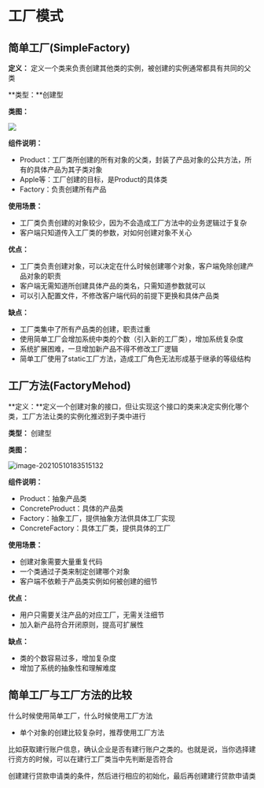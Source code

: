 # 工厂模式

## 简单工厂(SimpleFactory)

**定义：** 定义一个类来负责创建其他类的实例，被创建的实例通常都具有共同的父类

**类型：**创建型

**类图：**

![ ](https://picgo-starry.oss-cn-beijing.aliyuncs.com/img/DesignPattern/simpleFactory.png)

**组件说明：**

- Product：工厂类所创建的所有对象的父类，封装了产品对象的公共方法，所有的具体产品为其子类对象
- Apple等：工厂创建的目标，是Product的具体类
- Factory：负责创建所有产品

**使用场景：**

- 工厂类负责创建的对象较少，因为不会造成工厂方法中的业务逻辑过于复杂
- 客户端只知道传入工厂类的参数，对如何创建对象不关心 

**优点：**

- 工厂类负责创建对象，可以决定在什么时候创建哪个对象，客户端免除创建产品对象的职责
- 客户端无需知道所创建具体产品的类名，只需知道参数就可以
- 可以引入配置文件，不修改客户端代码的前提下更换和具体产品类

**缺点：**

- 工厂类集中了所有产品类的创建，职责过重
- 使用简单工厂会增加系统中类的个数（引入新的工厂类），增加系统复杂度
- 系统扩展困难，一旦增加新产品不得不修改工厂逻辑
- 简单工厂使用了static工厂方法，造成工厂角色无法形成基于继承的等级结构

## 工厂方法(FactoryMehod)

**定义：**定义一个创建对象的接口，但让实现这个接口的类来决定实例化哪个类，工厂方法让类的实例化推迟到子类中进行

**类型：** 创建型

**类图：**

![image-20210510183515132](https://picgo-starry.oss-cn-beijing.aliyuncs.com/img/DesignPattern/FactoryMethod.png)

**组件说明：**

- Product：抽象产品类
- ConcreteProduct：具体的产品类
- Factory：抽象工厂，提供抽象方法供具体工厂实现
- ConcreteFactory：具体工厂类，提供具体的工厂

**使用场景：** 

- 创建对象需要大量重复代码
- 一个类通过子类来制定创建哪个对象
- 客户端不依赖于产品类实例如何被创建的细节

**优点：**

- 用户只需要关注产品的对应工厂，无需关注细节
- 加入新产品符合开闭原则，提高可扩展性

**缺点：**

- 类的个数容易过多，增加复杂度
- 增加了系统的抽象性和理解难度

## 简单工厂与工厂方法的比较

什么时候使用简单工厂，什么时候使用工厂方法

- 单个对象的创建比较复杂时，推荐使用工厂方法

比如获取建行账户信息，确认企业是否有建行账户之类的。也就是说，当你选择建行资方的时候，可以在建行工厂类当中先判断是否符合

创建建行贷款申请类的条件，然后进行相应的初始化，最后再创建建行贷款申请类
